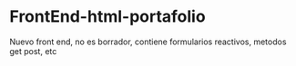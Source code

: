 # FrontEnd-html-portafolio
Nuevo front end, no es borrador, contiene formularios reactivos, metodos get post, etc
